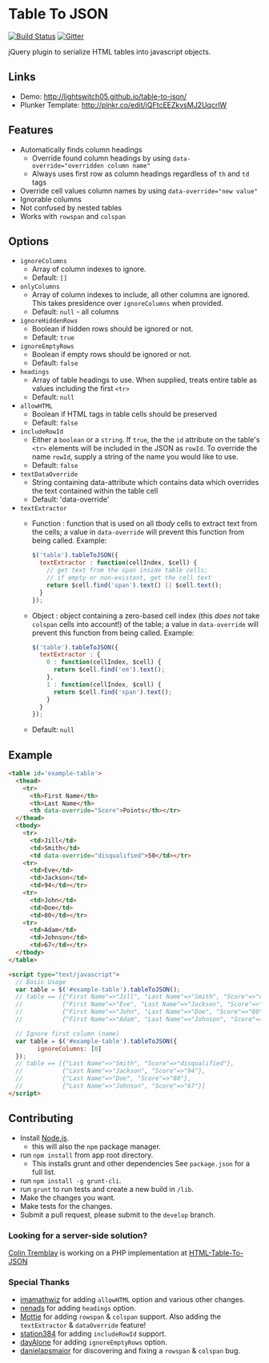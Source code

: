 # Table To JSON

[![Build Status](https://travis-ci.org/lightswitch05/table-to-json.png?branch=master)](https://travis-ci.org/lightswitch05/table-to-json)
[![Gitter](https://badges.gitter.im/Join%20Chat.svg)](https://gitter.im/lightswitch05/table-to-json?utm_source=badge&utm_medium=badge&utm_campaign=pr-badge)

jQuery plugin to serialize HTML tables into javascript objects.

## Links
- Demo: http://lightswitch05.github.io/table-to-json/
- Plunker Template: http://plnkr.co/edit/iQFtcEEZkvsMJ2UqcrlW

## Features
- Automatically finds column headings
  - Override found column headings by using `data-override="overridden column name"`
  - Always uses first row as column headings regardless of `th` and `td` tags
- Override cell values column names by using `data-override="new value"`
- Ignorable columns
- Not confused by nested tables
- Works with `rowspan` and `colspan`

## Options
- `ignoreColumns`
  - Array of column indexes to ignore.
  - Default: `[]`
- `onlyColumns`
  - Array of column indexes to include, all other columns are ignored. This takes presidence over `ignoreColumns` when provided.
  - Default: `null` - all columns
- `ignoreHiddenRows`
  - Boolean if hidden rows should be ignored or not.
  - Default: `true`
- `ignoreEmptyRows`
  - Boolean if empty rows should be ignored or not.
  - Default: `false`
- `headings`
  - Array of table headings to use. When supplied, treats entire table as values including the first `<tr>`
  - Default: `null`
- `allowHTML`
  - Boolean if HTML tags in table cells should be preserved
  - Default: `false`
- `includeRowId`
  - Either a `boolean` or a `string`. If `true`, the the `id` attribute on the table's `<tr>` elements will be included in the JSON as `rowId`. To override the name `rowId`, supply a string of the name you would like to use.
  - Default: `false`
- `textDataOverride`
  - String containing data-attribute which contains data which overrides the text contained within the table cell
  - Default: 'data-override'
- `textExtractor`
  - Function : function that is used on all *tbody* cells to extract text from the cells; a value in `data-override` will prevent this function from being called. Example:

    ```js
    $('table').tableToJSON({
      textExtractor : function(cellIndex, $cell) {
        // get text from the span inside table cells;
        // if empty or non-existant, get the cell text
        return $cell.find('span').text() || $cell.text();
      }
    });
    ```

  - Object : object containing a zero-based cell index (this *does not* take `colspan` cells into account!) of the table; a value in `data-override` will prevent this function from being called. Example:

    ```js
    $('table').tableToJSON({
      textExtractor : {
        0 : function(cellIndex, $cell) {
          return $cell.find('em').text();
        },
        1 : function(cellIndex, $cell) {
          return $cell.find('span').text();
        }
      }
    });
    ```

  - Default: `null`

## Example

```html
<table id='example-table'>
  <thead>
    <tr>
      <th>First Name</th>
      <th>Last Name</th>
      <th data-override="Score">Points</th></tr>
  </thead>
  <tbody>
    <tr>
      <td>Jill</td>
      <td>Smith</td>
      <td data-override="disqualified">50</td></tr>
    <tr>
      <td>Eve</td>
      <td>Jackson</td>
      <td>94</td></tr>
    <tr>
      <td>John</td>
      <td>Doe</td>
      <td>80</td></tr>
    <tr>
      <td>Adam</td>
      <td>Johnson</td>
      <td>67</td></tr>
  </tbody>
</table>

<script type="text/javascript">
  // Basic Usage
  var table = $('#example-table').tableToJSON();
  // table == [{"First Name"=>"Jill", "Last Name"=>"Smith", "Score"=>"disqualified"},
  //           {"First Name"=>"Eve", "Last Name"=>"Jackson", "Score"=>"94"},
  //           {"First Name"=>"John", "Last Name"=>"Doe", "Score"=>"80"},
  //           {"First Name"=>"Adam", "Last Name"=>"Johnson", "Score"=>"67"}]

  // Ignore first column (name)
  var table = $('#example-table').tableToJSON({
        ignoreColumns: [0]
  });
  // table == [{"Last Name"=>"Smith", "Score"=>"disqualified"},
  //           {"Last Name"=>"Jackson", "Score"=>"94"},
  //           {"Last Name"=>"Doe", "Score"=>"80"},
  //           {"Last Name"=>"Johnson", "Score"=>"67"}]
</script>
```

## Contributing

* Install [Node.js](http://nodejs.org/).
  * this will also the `npm` package manager.
* run `npm install` from app root directory.
  * This installs grunt and other dependencies See `package.json` for a full list.
* run `npm install -g grunt-cli`.
* run `grunt` to run tests and create a new build in `/lib`.
* Make the changes you want.
* Make tests for the changes.
* Submit a pull request, please submit to the `develop` branch.

### Looking for a server-side solution?

[Colin Tremblay](https://github.com/tremblay) is working on a PHP implementation at [HTML-Table-To-JSON](https://github.com/tremblay/HTML-Table-to-JSON)

### Special Thanks
* [imamathwiz](https://github.com/imamathwiz) for adding `allowHTML` option and various other changes.
* [nenads](https://github.com/nenads) for adding `headings` option.
* [Mottie](https://github.com/Mottie) for adding `rowspan` & `colspan` support. Also adding the `textExtractor` & `dataOverride` feature!
* [station384](https://github.com/station384) for adding `includeRowId` support.
* [dayAlone](https://github.com/dayAlone) for adding `ignoreEmptyRows` option.
* [danielapsmaior](https://github.com/danielapsmaior) for discovering and fixing a `rowspan` & `colspan` bug.

